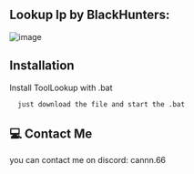 
## Lookup Ip by BlackHunters:

![image](https://github.com/user-attachments/assets/7473e5db-4655-49e3-ad2c-78ce0384f54f)



## Installation

Install ToolLookup with .bat

```bash
  just download the file and start the .bat
```
    
## 💻 Contact Me
you can contact me on discord: cannn.66

